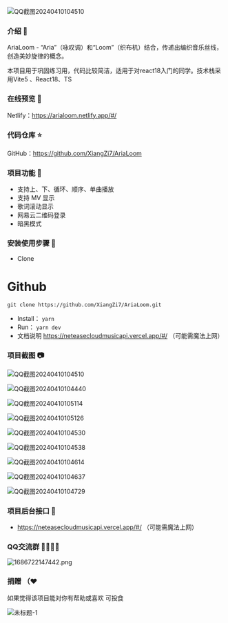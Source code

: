 ![QQ截图20240410104510](https://github.com/XiangZi7/AriaLoom/assets/67356803/68e8c3f1-043d-435f-ac06-26a1ab61d5b6)

### 介绍 📖

AriaLoom - “Aria”（咏叹调）和“Loom”（织布机）结合，传递出编织音乐丝线，创造美妙旋律的概念。

本项目用于巩固练习用，代码比较简洁，适用于对react18入门的同学。技术栈采用Vite5 、React18、TS

### 在线预览 👀

Netlify：https://arialoom.netlify.app/#/


### 代码仓库 ⭐

GitHub：https://github.com/XiangZi7/AriaLoom

### 项目功能 🔨

- 支持上、下、循环、顺序、单曲播放
- 支持 MV 显示
- 歌词滚动显示
- 网易云二维码登录
- 暗黑模式


### 安装使用步骤 📔

*   Clone

# Github

`git clone https://github.com/XiangZi7/AriaLoom.git`

*   Install：
    `yarn`
*   Run：
    `yarn dev`
*   文档说明
    <https://neteasecloudmusicapi.vercel.app/#/>  （可能需魔法上网）

### 项目截图 📷

![QQ截图20240410104510](https://github.com/XiangZi7/AriaLoom/assets/67356803/c4e7dc64-bf5f-462c-8677-74907c56c384)

![QQ截图20240410104440](https://github.com/XiangZi7/AriaLoom/assets/67356803/6b188365-2b5f-41e8-ac29-74d91918a7fb)

![QQ截图20240410105114](https://github.com/XiangZi7/AriaLoom/assets/67356803/abba6171-4172-4e80-add8-22fc20eaf2da)

![QQ截图20240410105126](https://github.com/XiangZi7/AriaLoom/assets/67356803/931a9879-2c82-403f-a5fd-8d8ec5407a80)

![QQ截图20240410104530](https://github.com/XiangZi7/AriaLoom/assets/67356803/f773031c-0ba4-4bb8-82bb-d5742e2effab)

![QQ截图20240410104538](https://github.com/XiangZi7/AriaLoom/assets/67356803/22489378-e8d3-4a0b-85d2-52413247438e)

![QQ截图20240410104614](https://github.com/XiangZi7/AriaLoom/assets/67356803/7a83d798-30e9-4445-8809-8fcf6f19e313)

![QQ截图20240410104637](https://github.com/XiangZi7/AriaLoom/assets/67356803/fe8a526e-98b4-418f-8578-4675a4a7fa76)

![QQ截图20240410104729](https://github.com/XiangZi7/AriaLoom/assets/67356803/cd782756-dc83-479d-a6f0-ef956251e52b)


### 项目后台接口 🧩

*   <https://neteasecloudmusicapi.vercel.app/#/>  （可能需魔法上网）

### QQ交流群 👨‍👨‍👦‍👦

![1686722147442.png](https://p6-juejin.byteimg.com/tos-cn-i-k3u1fbpfcp/2ef2a97c45df4a6fa5c78b34a28a42fc~tplv-k3u1fbpfcp-watermark.image#?w=238\&h=250\&s=10821\&e=png\&a=1\&b=f8f8f8)

### 捐赠 （❤

如果觉得该项目能对你有帮助或喜欢 可投食

![未标题-1](https://github.com/XiangZi7/KM-Music-Player/assets/67356803/023181cb-037d-434e-9ea6-1a3c2bcb52f6)

